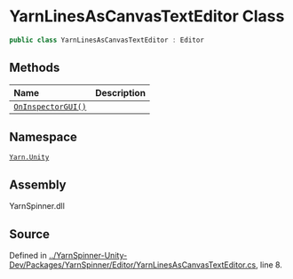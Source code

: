 # YarnLinesAsCanvasTextEditor Class


```csharp
public class YarnLinesAsCanvasTextEditor : Editor
```



## Methods
|Name|Description|
|:---|:---|
|[`OnInspectorGUI()`](/api/csharp/yarn.unity/yarnlinesascanvastexteditor.oninspectorgui.md)||
## Namespace
[`Yarn.Unity`](/api/csharp/yarn.unity/README.md)

## Assembly
YarnSpinner.dll

## Source
Defined in [../YarnSpinner-Unity-Dev/Packages/YarnSpinner/Editor/YarnLinesAsCanvasTextEditor.cs](https://github.com/YarnSpinnerTool/YarnSpinner-Unity//blob/develop/Editor/YarnLinesAsCanvasTextEditor.cs#L8), line 8.
